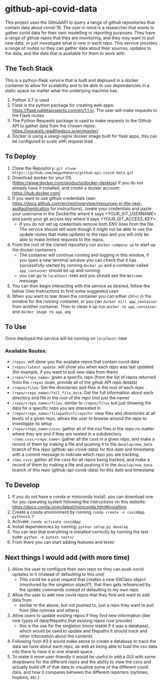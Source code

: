# github-api-covid-data

This project uses the GithubAPI to query a range of github repositories that contain data about covid-19. The user in 
mind is a researcher that wants to gather covid data for their own modelling or reporting purposes. They have a range 
of github repos that they are monitoring, and they may want to pull new data, or just investigate what is new in each 
repo. This service provides a range of routes so they can gather data about their sources, updates to the data, and the
data that is available for them to work with. 

## The Tech Stack
This is a python-flask service that is built and deployed in a docker container to allow for scalability and to be able
to use dependencies in a static space no matter what the underlying machine has. 
1. Python 3.7 is used
2. Flask is the python package for creating web apps: <https://flask.palletsprojects.com/en/1.1.x/>. The user will 
make requests to the Flask routes 
3. The Python Requests package is used to make requests to the Github API to gather data from the chosen repos:
 <https://requests.readthedocs.io/en/master/>.
4. Docker is using a uswgi-nginx docker image built for flask apps, this can be configured to scale with request load 

## To Deploy
1. Clone the Repository: `git clone https://github.com/meganhmoore/github-api-covid-data.git`
2. Download docker for your OS (<https://www.docker.com/products/docker-desktop>) if you do not already have it 
installed, and create a docker account: <https://hub.docker.com/>
3. If you want to use github credentials (see: 
<https://docs.github.com/en/rest/overview/resources-in-the-rest-api#authentication> for instructions), create your 
credentials and paste your username in the Dockerfile where it says <YOUR_GIT_USERNAME> and paste your git access key 
where it says <YOUR_GIT_ACCESS_KEY>.
    - If you do not set up credentials remove both ENV lines from the file. The service should still work though it
     might not be able to use the update routes that make updates to the repo and you will only be able to make 
     limited requests to the repos.
4. From the root of the cloned repository run `docker-compose up` to start up the docker containers
    - The container will continue running and logging in this window, if you open a new terminal window you can check 
    that it has successfully started by running `docker ps` and a container called `app_container` should be up and 
    running.
    - you can go to `localhost:5000` and you should see the `Welcome` message
5. You can then begin interacting with the service as desired, follow the below User Instructions to find some 
suggested uses
6. When you want to tear down the container you can either ctrl-c in the window for the running container, or you 
can `docker kill app_container` from another container. Then to clean it up run `docker rm app_container` and 
`docker image rm app_img`


## To Use
Once deployed the service will be running on `localhost:5000`
### Available Routes:
 
 - `/repos`: will show you the availabe repos that contain covid data
 - `/repos/latest_update`: will show you when each repo was last updated (for example, if you want to pull new data 
 from them)
 - `/repo/<repo_name>`: given a specific repo (from the list of repos returned from the `/repos` route, provide all of 
 the gihub API repo details)
 - `/repos/files`: Get the directories and files in the root of each repo
 - `/repo/<repo_name>/full_file_data`: Get the full information about each directory and file in the root of the repo 
 (not just the name)
 - `/repo/<repo_name>/files`: similar to `/repos/files` but just showing the data for a specific repo you are interested 
 in
 - `/repo/<repo_name>/filepath/<filepath>`: view files and directories at all levels of a given repo, allows the user 
 to browse around the repo to investigate its setup
 - `/repo/<repo_name>/csvs`: gather all of the csv files in the repo no matter where they are and if they are nested in 
 a subdirectory
 -`/new_csvs/<repo_name>`: gather all the csvs in a given repo, and make a record of them by making a file and pushing 
 it to the `develop/new_data` branch of this repo (github-api-covid-data) for this date and timestamp with a commit 
 message to indicate which repo you are tracking.
 - `/new_csvs`: gather all the csvs for all repos being tracked, and make a record of them by making a file and pushing 
 it to the `develop/new_data` branch of this repo (github-api-covid-data) for this date and timestamp
 
 
## To Develop
1. If you do not have a conda or miniconda install, you can download one for you operating system following the 
instructions on this website: <https://docs.conda.io/en/latest/miniconda.html#installing>.
2. Create a conda environment by running `conda create -n covidApp python=3.7`
3. Activate: `conda activate covidApp`
4. Install dependencies by running: `python setup.py develop`
5. You can test that everything is installed correctly by running the test suite: `python -m pytest tests/`
6. From there you can start adding features and tests!
 

## Next things I would add (with more time)
1. Allow the user to configure their own repo so they can push covid updates to it (instead of defaulting to this one)
    - This could be a post request that creates a new GitClass object (monitored by the singleton object?), that then 
    gets referenced by the update commands instead of defaulting to my own repo
2. Allow the user to add new covid repos that they find and want to add data from
    - similar to the above, but not pushed to, just a repo they want to pull from (like nytimes and others)
3. Allow users to update existing repos if they find new information (like new types of data/filepaths that existing 
repos now provide)
    - this is the use for the singleton (more stable if it was a database), which would be used to update and 
    filepaths it should track and other information about the contents
4. Following from #3 it would make sense to create a database to track the data we have about each repo, as well as 
being able to load the csv data into there to have it in one shared space.
5. To make it more user-friendly it would be useful to add a GUI with some dropdowns for the different repos and the 
ability to view the csvs and actually build off of that data to visualize some of the different covid data, and how it 
compares between the different reporters (nytimes, hopkins, etc.)